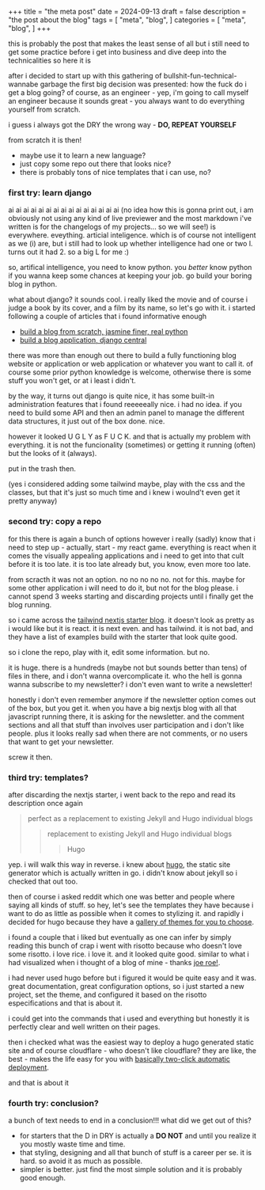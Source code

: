 +++
title = "the meta post"
date = 2024-09-13
draft = false
description = "the post about the blog"
tags = [
    "meta", 
    "blog",
]
categories = [
    "meta",
    "blog",
]
+++

this is probably the post that makes the least sense of all but i still need to get some practice before i get into business and dive deep into the technicalities so here it is 

<!--more-->

after i decided to start up with this gathering of bullshit-fun-technical-wannabe garbage the first big decision was presented: how the fuck do i get a blog going? of course, as an engineer - yep, i'm going to call myself an engineer because it sounds great - you always want to do everything yourself from scratch. 

i guess i always got the DRY the wrong way - **DO, REPEAT YOURSELF**

from scratch it is then!

- maybe use it to learn a new language?
- just copy some repo out there that looks nice?
- there is probably tons of nice templates that i can use, no?

### first try: learn django

ai ai ai ai ai ai ai ai ai ai 
ai
ai ai ai
ai (no idea how this is gonna print out, i am obviously not using any kind of live previewer and the most markdown i've written is for the changelogs of my projects...  so we will see!) is everywhere. eveything. articial inteligence. which is of course not intelligent as we (i) are, but i still had to look up whether intelligence had one or two l. turns out it had 2. so a big L for me :) 

so, artifical intelligence, you need to know python. you *better* know python if you wanna keep some chances at keeping your job. go build your boring blog in python.

what about django? it sounds cool. i really liked the movie and of course i judge a book by its cover, and a film by its name, so let's go with it. i started following a couple of articles that i found informative enough

- [build a blog from scratch, jasmine finer, real python](https://realpython.com/build-a-blog-from-scratch-django/)
- [build a blog application, django central](https://djangocentral.com/building-a-blog-application-with-django/)

there was more than enough out there to build a fully functioning blog website or application or web application or whatever you want to call it. of course some prior python knowledge is welcome, otherwise there is some stuff you won't get, or at i least i didn't.

by the way, it turns out django is quite nice, it has some built-in administration features that i found reeeeeally nice. i had no idea. if you need to build some API and then an admin panel to manage the different data structures, it just out of the box done. nice.

however it looked U G L Y as F U C K. and that is actually my problem with everything. it is not the funcionality (sometimes) or getting it running (often) but the looks of it (always). 

put in the trash then.  

(yes i considered adding some tailwind maybe, play with the css and the classes, but that it's just so much time and i knew i woulnd't even get it pretty anyway)

### second try: copy a repo

for this there is again a bunch of options however i really (sadly) know that i need to step up - actually, start - my react game. everything is react when it comes the visually appealing applications and i need to get into that cult before it is too late. it is too late already but, you know, even more too late.

from scracth it was not an option. no no no no no. not for this. maybe for some other application i will need to do it, but not for the blog please. i cannot spend 3 weeks starting and discarding projects until i finally get the blog running.

so i came across the [tailwind nextjs starter blog](https://github.com/timlrx/tailwind-nextjs-starter-blog). it doesn't look as pretty as i would like but it is react. it is next even. and has tailwind. it is not bad, and they have a list of examples build with the starter that look quite good.

so i clone the repo, play with it, edit some information. but no.

it is huge. there is a hundreds (maybe not but sounds better than tens) of files in there, and i don't wanna overcomplicate it. who the hell is gonna wanna subscribe to my newsletter? i don't even want to write a newsletter! 

honestly i don't even remember anymore if the newsletter option comes out of the box, but you get it. when you have a big nextjs blog with all that javascript running there, it is asking for the newsletter. and the comment sections and all that stuff than involves user participation and i don't like people. plus it looks really sad when there are not comments, or no users that want to get your newsletter. 

screw it then.

### third try: templates?

after discarding the nextjs starter, i went back to the repo and read its description once again

> perfect as a replacement to existing Jekyll and Hugo individual blogs
>> replacement to existing Jekyll and Hugo individual blogs
>>> Hugo 

yep. i will walk this way in reverse. i knew about [hugo](https://gohugo.io/), the static site generator which is actually written in go. i didn't know about jekyll so i checked that out too. 

then of course i asked reddit which one was better and people where saying all kinds of stuff. so hey, let's see the templates they have because i want to do as little as possible when it comes to stylizing it. and rapidly i decided for hugo because they have a [gallery of themes for you to choose](https://themes.gohugo.io/).

i found a couple that i liked but eventually as one can infer by simply reading this bunch of crap i went with risotto because who doesn't love some risotto. i love rice. i love it. and it looked quite good. similar to what i had visualized when i thought of a blog of mine - thanks [joe roe!](https://github.com/joeroe).

i had never used hugo before but i figured it would be quite easy and it was. great documentation, great configuration options, so i just started a new project, set the theme, and configured it based on the risotto especifications and that is about it.

i could get into the commands that i used and everything but honestly it is perfectly clear and well written on their pages.

then i checked what was the easiest way to deploy a hugo generated static site and of course cloudflare - who doesn't like cloudflare? they are like, the best - makes the life easy for you with [basically two-click automatic deployment](https://developers.cloudflare.com/pages/framework-guides/deploy-a-hugo-site/).

and that is about it

### fourth try: conclusion?

a bunch of text needs to end in a conclusion!!! what did we get out of this? 

- for starters that the D in DRY is actually a **DO NOT** and until you realize it you mostly waste time and time.
- that styling, designing and all that bunch of stuff is a career per se. it is hard. so avoid it as much as possible.
- simpler is better. just find the most simple solution and it is probably good enough.
